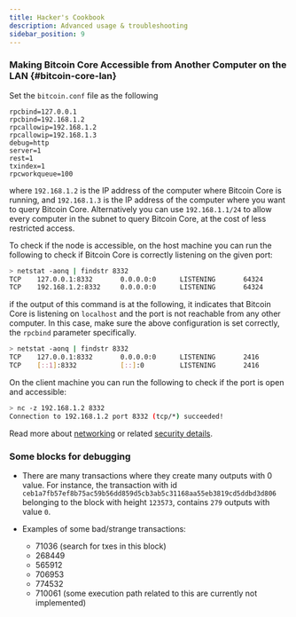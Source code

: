 ```yaml
---
title: Hacker's Cookbook
description: Advanced usage & troubleshooting
sidebar_position: 9
---
```


### Making Bitcoin Core Accessible from Another Computer on the LAN {#bitcoin-core-lan}

Set the `bitcoin.conf` file as the following

```
rpcbind=127.0.0.1
rpcbind=192.168.1.2
rpcallowip=192.168.1.2
rpcallowip=192.168.1.3
debug=http
server=1
rest=1
txindex=1
rpcworkqueue=100
```

where `192.168.1.2` is the IP address of the computer where Bitcoin Core
is running, and `192.168.1.3` is the IP address of the computer where 
you want to query Bitcoin Core. 
Alternatively you can use `192.168.1.1/24`
to allow every computer in the subnet to query Bitcoin Core, 
at the cost of less restricted access.

To check if the node is accessible, 
on the host machine you can run the following to check if 
Bitcoin Core is correctly listening on the given port:

```bash
> netstat -aonq | findstr 8332
TCP    127.0.0.1:8332       0.0.0.0:0      LISTENING       64324
TCP    192.168.1.2:8332     0.0.0.0:0      LISTENING       64324
```

if the output of this command is at the following, it indicates that 
Bitcoin Core is listening on `localhost` and the port is not reachable 
from any other computer. 
In this case, make sure the above configuration
is set correctly, the `rpcbind` parameter specifically.

```bash
> netstat -aonq | findstr 8332
TCP    127.0.0.1:8332       0.0.0.0:0      LISTENING       2416
TCP    [::1]:8332           [::]:0         LISTENING       2416
```

On the client machine you can run the following to 
check if the port is open and accessible:

```bash
> nc -z 192.168.1.2 8332
Connection to 192.168.1.2 port 8332 (tcp/*) succeeded!
```

Read more about [networking](https://bitcoin.org/en/full-node#upgrading-bitcoin-core)
or related [security details](https://github.com/bitcoin/bitcoin/blob/master/doc/JSON-RPC-interface.md#security).



### Some blocks for debugging
- There are many transactions where they create many outputs 
with 0 value. For instance, the transaction with id 
`ceb1a7fb57ef8b75ac59b56dd859d5cb3ab5c31168aa55eb3819cd5ddbd3d806`
belonging to the block with height `123573`, contains `279` outputs
with value `0`. 

- Examples of some bad/strange transactions:
    - 71036 (search for txes in this block)
    - 268449
    - 565912
    - 706953
    - 774532
    - 710061 (some execution path related to this are currently not implemented)
